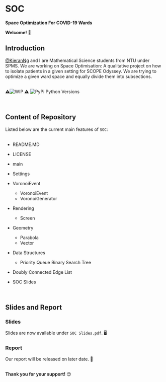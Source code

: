 # SOC
**Space Optimization For COVID-19 Wards**
<br/>

**Welcome!** :wave:
<br/>


## Introduction
[@KieranNg](https://github.com/KieranNg) and I are Mathematical Science students from NTU under SPMS.
We are working on Space Optimisation: A qualitative project on how to isolate patients in a given setting for SCOPE Odyssey. We are trying to optimize a given ward space and equally divide them into subsections.<br/>
<br/>

:warning:![WIP](https://img.shields.io/badge/Status-Work%20In%20Progress-red) :warning:
![PyPi Python Versions](https://img.shields.io/pypi/pyversions/yt2mp3.svg)

<br/>



## Content of Repository
Listed below are the current main features of `SOC`:<br/>
<br/>

* README.MD
* LICENSE
* main
* Settings
* VoronoiEvent
    * VoronoiEvent
    * VoronoiGenerator

* Rendering
    * Screen
   
* Geometry
    * Parabola
    * Vector
   
* Data Structures
    * Priority Queue Binary Search Tree

* Doubly Connected Edge List

* SOC Slides

<br/>

## Slides and Report
### Slides
Slides are now available under `SOC Slides.pdf`. :desktop_computer: <br/>
### Report
Our report will be released on later date. :notebook_with_decorative_cover: <br/>
<br/>

**Thank you for your support!** :blush: